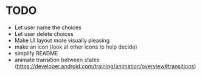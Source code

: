 # TODO

- Let user name the choices
- Let user delete choices
- Make UI layout more visually pleasing
- make an icon (look at other icons to help decide)
- simplify README
- animate transition between states (https://developer.android.com/training/animation/overview#transitions)